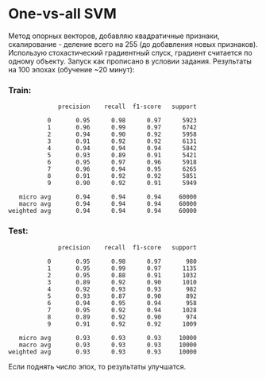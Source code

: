 # One-vs-all SVM
Метод опорных векторов, добавляю квадратичные признаки, скалирование - деление всего на 255 (до добавления новых признаков). Использую стохастический градиентный спуск, градиент считается по одному объекту.
Запуск как прописано в условии задания.
Результаты на 100 эпохах (обучение ~20 минут):
### Train: 
                  precision    recall  f1-score   support

               0       0.95      0.98      0.97      5923
               1       0.96      0.99      0.97      6742
               2       0.94      0.90      0.92      5958
               3       0.91      0.92      0.92      6131
               4       0.94      0.94      0.94      5842
               5       0.93      0.89      0.91      5421
               6       0.95      0.97      0.96      5918
               7       0.96      0.94      0.95      6265
               8       0.91      0.92      0.92      5851
               9       0.90      0.92      0.91      5949

       micro avg       0.94      0.94      0.94     60000
       macro avg       0.94      0.94      0.94     60000
    weighted avg       0.94      0.94      0.94     60000


    

### Test: 
                  precision    recall  f1-score   support

               0       0.95      0.98      0.97       980
               1       0.95      0.99      0.97      1135
               2       0.95      0.88      0.91      1032
               3       0.89      0.92      0.90      1010
               4       0.92      0.93      0.93       982
               5       0.93      0.87      0.90       892
               6       0.94      0.95      0.94       958
               7       0.95      0.92      0.94      1028
               8       0.89      0.92      0.90       974
               9       0.91      0.92      0.92      1009

       micro avg       0.93      0.93      0.93     10000
       macro avg       0.93      0.93      0.93     10000
    weighted avg       0.93      0.93      0.93     10000

Если поднять число эпох, то результаты улучшатся.
